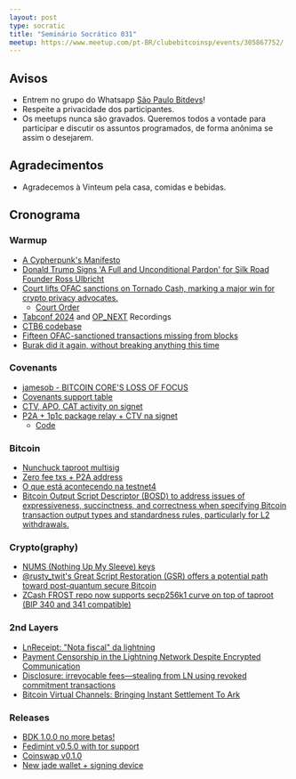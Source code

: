 ```yaml
---
layout: post
type: socratic
title: "Seminário Socrático 031"
meetup: https://www.meetup.com/pt-BR/clubebitcoinsp/events/305867752/
---
```


## Avisos

- Entrem no grupo do Whatsapp [São Paulo Bitdevs](https://chat.whatsapp.com/HiaPqjmUqER5djFPR1Yl3T)!
- Respeite a privacidade dos participantes.
- Os meetups nunca são gravados. Queremos todos a vontade para participar e discutir os assuntos programados, de forma anônima se assim o desejarem.

## Agradecimentos

- Agradecemos à Vinteum pela casa, comidas e bebidas.

## Cronograma

### Warmup

* [A Cypherpunk's Manifesto](https://www.activism.net/cypherpunk/manifesto.html)
* [Donald Trump Signs 'A Full and Unconditional Pardon' for Silk Road Founder Ross Ulbricht](https://www.nobsbitcoin.com/donald-trump-frees-ross/)
* [Court lifts OFAC sanctions on Tornado Cash, marking a major win for crypto privacy advocates.](https://xcancel.com/cointelegraph/status/1882001200524173553?s=46&t=757GlHmx5xzJQmvWmVK2Sg)
     - [Court Order](https://storage.courtlistener.com/recap/gov.uscourts.txwd.1211705/gov.uscourts.txwd.1211705.99.0.pdf)
* [Tabconf 2024](https://www.youtube.com/@tabconf/videos) and [OP_NEXT](https://blockspace.media/opnext-bitcoin-scaling/) Recordings
* [CTB6 codebase](https://github.com/CasaVinteUm/ctb6)
* [Fifteen OFAC-sanctioned transactions missing from blocks](https://b10c.me/observations/13-missing-sanctioned-transactions-2024-12/)
* [Burak did it again, without breaking anything this time](https://x.com/brqgoo/status/1881768183314657751)

### Covenants

* [jamesob - BITCOIN CORE'S LOSS OF FOCUS](https://x.com/jamesob/status/1860340932706730261)
* [Covenants support table](https://en.bitcoin.it/wiki/Covenants_support)
* [CTV, APO, CAT activity on signet](https://delvingbitcoin.org/t/ctv-apo-cat-activity-on-signet/1257)
* [P2A + 1p1c package relay + CTV na signet](https://x.com/1440000bytes/status/1868120931366817932)
    - [Code](https://github.com/stutxo/simple_ctv)

### Bitcoin

* [Nunchuck taproot multisig](https://www.nobsbitcoin.com/nunchuk-launches-taproot-multisig-wallets-beta-on-mobile/)
* [Zero fee txs + P2A address](https://x.com/jaoNoctus/status/1867838814032625981)
* [O que está acontecendo na testnet4](https://blog.dlsouza.lol/bitcoin/testnet/2024/12/02/testnet4.html)
* [Bitcoin Output Script Descriptor (BOSD) to address issues of expressiveness, succinctness, and correctness when specifying Bitcoin transaction output types and standardness rules, particularly for L2 withdrawals.](https://github.com/alpenlabs/bitcoin-bosd)

### Crypto(graphy)

* [NUMS (Nothing Up My Sleeve) keys](https://delvingbitcoin.org/t/unspendable-keys-in-descriptors/304/32)
* [@rusty_twit's Great Script Restoration (GSR) offers a potential path toward post-quantum secure Bitcoin](https://x.com/n1ckler/status/1854552545084977320)
* [ZCash FROST repo now supports secp256k1 curve on top of taproot (BIP 340 and 341 compatible)](https://github.com/ZcashFoundation/frost/pull/730)

### 2nd Layers

* [LnReceipt: "Nota fiscal" da lightning](https://x.com/jaoNoctus/status/1867355019294421110)
* [Payment Censorship in the Lightning Network Despite Encrypted Communication](https://drops.dagstuhl.de/entities/document/10.4230/LIPIcs.AFT.2024.12)
* [Disclosure: irrevocable fees—stealing from LN using revoked commitment transactions](https://delvingbitcoin.org/t/disclosure-irrevocable-fees-stealing-from-ln-using-revoked-commitment-transactions/1314)
* [Bitcoin Virtual Channels: Bringing Instant Settlement To Ark](https://arkdev.info/blog/bitcoin-virtual-channels/)

### Releases

* [BDK 1.0.0 no more betas!](https://github.com/bitcoindevkit/bdk/releases/tag/wallet-1.0.0)
* [Fedimint v0.5.0 with tor support](https://github.com/fedimint/fedimint/releases/tag/v0.5.0)
* [Coinswap v0.1.0](https://github.com/citadel-tech/coinswap/releases/tag/v0.1.0)
* [New jade wallet + signing device](https://www.nobsbitcoin.com/blockstream-launches-jade-plus-signing-device/)
